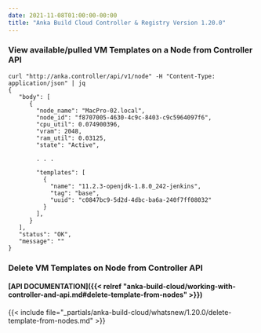 ```yaml
---
date: 2021-11-08T01:00:00-00:00
title: "Anka Build Cloud Controller & Registry Version 1.20.0"
---
```


### View available/pulled VM Templates on a Node from Controller API

```shell
curl "http://anka.controller/api/v1/node" -H "Content-Type: application/json" | jq
{
   "body": [
      {
        "node_name": "MacPro-02.local",
        "node_id": "f8707005-4630-4c9c-8403-c9c5964097f6",
        "cpu_util": 0.074900396,
        "vram": 2048,
        "ram_util": 0.03125,
        "state": "Active",

        . . . 

        "templates": [
          {
            "name": "11.2.3-openjdk-1.8.0_242-jenkins",
            "tag": "base",
            "uuid": "c0847bc9-5d2d-4dbc-ba6a-240f7ff08032"
          }
        ],
      }
   ],
   "status": "OK",
   "message": ""
}
```

### Delete VM Templates on Node from Controller API

#### [API DOCUMENTATION]({{< relref "anka-build-cloud/working-with-controller-and-api.md#delete-template-from-nodes" >}})

{{< include file="_partials/anka-build-cloud/whatsnew/1.20.0/delete-template-from-nodes.md" >}}
